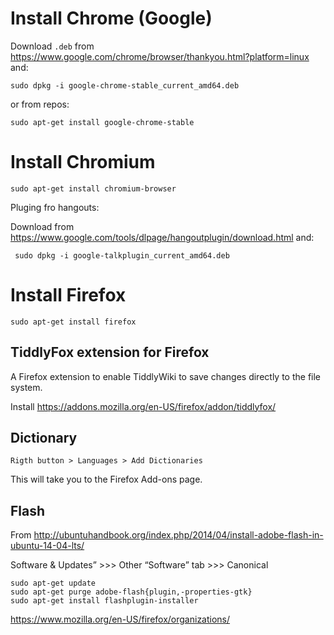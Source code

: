Install Chrome (Google)
=======================

Download `.deb` from 
https://www.google.com/chrome/browser/thankyou.html?platform=linux
and:

    sudo dpkg -i google-chrome-stable_current_amd64.deb 

or from repos: 

    sudo apt-get install google-chrome-stable


Install Chromium
=======================

    sudo apt-get install chromium-browser
    
Pluging fro hangouts:

Download from <https://www.google.com/tools/dlpage/hangoutplugin/download.html> and:
    
     sudo dpkg -i google-talkplugin_current_amd64.deb 



Install Firefox
===============

    sudo apt-get install firefox



TiddlyFox extension for Firefox
-------------------------------

A Firefox extension to enable TiddlyWiki to save changes directly to the file system.

Install <https://addons.mozilla.org/en-US/firefox/addon/tiddlyfox/>

Dictionary
----------

    Rigth button > Languages > Add Dictionaries

This will take you to the Firefox Add-ons page.

Flash
------


From http://ubuntuhandbook.org/index.php/2014/04/install-adobe-flash-in-ubuntu-14-04-lts/

Software & Updates” >>> Other “Software” tab >>> Canonical

    sudo apt-get update
    sudo apt-get purge adobe-flash{plugin,-properties-gtk}
    sudo apt-get install flashplugin-installer


https://www.mozilla.org/en-US/firefox/organizations/
